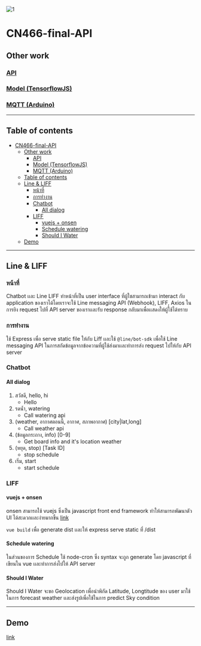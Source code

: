![1](https://user-images.githubusercontent.com/61135042/146673161-fb729d2f-79df-439e-9743-281dbff81c8a.png)

# CN466-final-API

## Other work

### [API](https://github.com/6110613228/cn466-final-api)

### [Model (TensorflowJS)](https://github.com/6110613228/cn466-final-model)

### [MQTT (Arduino)](https://github.com/6110613228/cn466-final-mqtt)

---

## Table of contents

- [CN466-final-API](#cn466-final-api)
  - [Other work](#other-work)
    - [API](#api)
    - [Model (TensorflowJS)](#model-tensorflowjs)
    - [MQTT (Arduino)](#mqtt-arduino)
  - [Table of contents](#table-of-contents)
  - [Line & LIFF](#line--liff)
    - [หน้าที่](#หน้าที่)
    - [การทำงาน](#การทำงาน)
    - [Chatbot](#chatbot)
      - [All dialog](#all-dialog)
    - [LIFF](#liff)
      - [vuejs + onsen](#vuejs--onsen)
      - [Schedule watering](#schedule-watering)
      - [Should I Water](#should-i-water)
  - [Demo](#demo)

---

## Line & LIFF

### หน้าที่

Chatbot เเละ Line LIFF ทำหน้าที่เป็น user interface ที่ผู้ใชสามารถเข้ามา interact กับ application ของเราได้โดยเราจะใช้ Line messaging API (Webhook), LIFF, Axios ในการยิง request ไปที่ API server ของเราเเละรับ response กลับมาเพื่อเเสดงให้ผู้ใช้ได้ทราบ

### การทำงาน

ใช้ Express เพื่อ serve static file ให้กับ Liff เเละใช้ `@line/bot-sdk` เพื่อใช้ Line messaging API ในการสกัดข้อมูลจากข้อความที่ผู้ใช้ส่งมาเเละทำการส่ง request ไปให้กับ API server

### Chatbot

#### All dialog

1. สวัสดี, hello, hi
    - Hello
2. รดน้ำ, watering
    - Call watering api
3. (weather, อากาศตอนนี้, อากาศ, สภาพอากาศ) [city|lat,long]
    - Call weather api
4.  (ข้อมูลกระถาง, info) [0-9]
    - Get board info and it's location weather
5.  (หยุด, stop) [Task ID]
    - stop schedule
6.  เริ่ม, start
    - start schedule

### LIFF

#### vuejs + onsen

onsen สามารถใช้ vuejs ซึ่งเป็น javascript front end framework ทำให้สามารถพัฒนาตัว UI ได้สะดวกเเละง่ายมากขึ้น [link](https://onsen.io/v2/api/vue/)

`vue build` เพื่อ generate dist เเละให้ express serve static ที่ /dist

#### Schedule watering

ในส่วนของการ Schedule ใช้ node-cron ซึ่ง syntax จะถูก generate โดย javascript ที่เขียนใน vue เเละทำการส่งไปให้ API server

#### Should I Water

Should I Water จะขอ Geolocation เพื่อนำพิกัด Latitude, Longtitude ของ user มาใช้ในการ forecast weather เเละส่งรูปเพื่อใช้ในการ predict Sky condition

---

## Demo
[link]()
